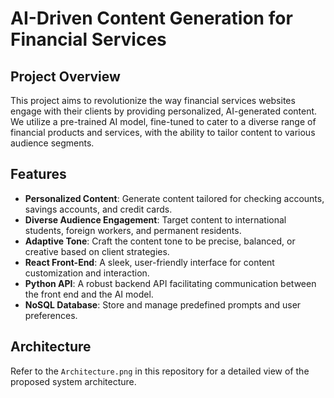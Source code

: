 # AI-Driven Content Generation for Financial Services

## Project Overview

This project aims to revolutionize the way financial services websites engage with their clients by providing personalized, AI-generated content. We utilize a pre-trained AI model, fine-tuned to cater to a diverse range of financial products and services, with the ability to tailor content to various audience segments.

## Features

- **Personalized Content**: Generate content tailored for checking accounts, savings accounts, and credit cards.
- **Diverse Audience Engagement**: Target content to international students, foreign workers, and permanent residents.
- **Adaptive Tone**: Craft the content tone to be precise, balanced, or creative based on client strategies.
- **React Front-End**: A sleek, user-friendly interface for content customization and interaction.
- **Python API**: A robust backend API facilitating communication between the front end and the AI model.
- **NoSQL Database**: Store and manage predefined prompts and user preferences.

## Architecture

Refer to the `Architecture.png` in this repository for a detailed view of the proposed system architecture.



